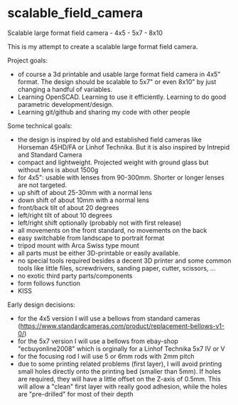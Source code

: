 # scalable_field_camera
Scalable large format field camera - 4x5 - 5x7 - 8x10

This is my attempt to create a scalable large format field camera.

Project goals:
- of course a 3d printable and usable large format field camera in 4x5" format. The design should be scalable to 5x7" or even 8x10" by just changing a handful of variables.
- Learning OpenSCAD. Learning to use it efficiently. Learning to do good parametric development/design.
- Learning git/github and sharing my code with other people

Some technical goals:
- the design is inspired by old and established field cameras like Horseman 45HD/FA or Linhof Technika. But it is also inspired by Intrepid and Standard Camera
- compact and lightweight. Projected weight with ground glass but without lens is about 1500g
- for 4x5": usable with lenses from 90-300mm. Shorter or longer lenses are not targeted.
- up shift of about 25-30mm with a normal lens
- down shift of about 10mm with a normal lens
- front/back tilt of about 20 degrees
- left/right tilt of about 10 degrees
- left/right shift optionally (probably not with first release)
- all movements on the front standard, no movements on the back
- easy switchable from landscape to portrait format
- tripod mount with Arca Swiss type mount
- all parts must be either 3D-printable or easily available. 
- no special tools required besides a decent 3D printer and some common tools like little files, screwdrivers, sanding paper, cutter, scissors, ...
- no exotic third party parts/components 
- form follows function
- KISS 

Early design decisions:
- for the 4x5 version I will use a bellows from standard cameras (https://www.standardcameras.com/product/replacement-bellows-v1-0/)
- for the 5x7 version I will use a bellows from ebay-shop "ecbuyonline2008" which is orginally for a Linhof Technika 5x7 IV or V
- for the focusing rod I will use 5 or 6mm rods with 2mm pitch
- due to some printing related problems (first layer), I will avoid printing small holes directly onto the printing bed (smaller than 5mm). If holes are required, they will have a little offset on the Z-axis of 0.5mm. This will allow a "clean" first layer with really good adhesion, while the holes are "pre-drilled" for most of their depth

